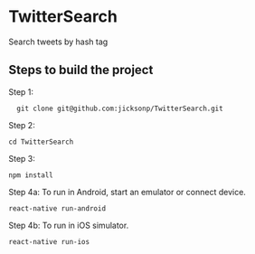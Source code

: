 # TwitterSearch
Search tweets by hash tag

## Steps to build the project
Step 1:
```
  git clone git@github.com:jicksonp/TwitterSearch.git
```

Step 2:
```
cd TwitterSearch
```
  
Step 3:
```
npm install
```
  
Step 4a:
  To run in Android, start an emulator or connect device.
```  
react-native run-android
```

Step 4b:
  To run in iOS simulator. 
```
react-native run-ios
```  
  
